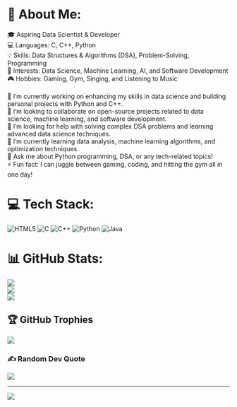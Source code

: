 # 💫 About Me:
🎓 Aspiring Data Scientist & Developer<br>
💻 Languages: C, C++, Python<br>
💡 Skills: Data Structures & Algorithms (DSA), Problem-Solving, Programming<br>
🔬 Interests: Data Science, Machine Learning, AI, and Software Development<br>🎮 Hobbies: Gaming, Gym, Singing, and Listening to Music<br><br>
🔭 I’m currently working on enhancing my skills in data science and building personal projects with Python and C++.<br>
👯 I’m looking to collaborate on open-source projects related to data science, machine learning, and software development.<br>
🤝 I’m looking for help with solving complex DSA problems and learning advanced data science techniques.<br>
🌱 I’m currently learning data analysis, machine learning algorithms, and optimization techniques.<br>
💬 Ask me about Python programming, DSA, or any tech-related topics!<br>
⚡ Fun fact: I can juggle between gaming, coding, and hitting the gym all in one day!


# 💻 Tech Stack:
![HTML5](https://img.shields.io/badge/html5-%23E34F26.svg?style=for-the-badge&logo=html5&logoColor=white) ![C](https://img.shields.io/badge/c-%2300599C.svg?style=for-the-badge&logo=c&logoColor=white) ![C++](https://img.shields.io/badge/c++-%2300599C.svg?style=for-the-badge&logo=c%2B%2B&logoColor=white) ![Python](https://img.shields.io/badge/python-3670A0?style=for-the-badge&logo=python&logoColor=ffdd54) ![Java](https://img.shields.io/badge/java-%23ED8B00.svg?style=for-the-badge&logo=openjdk&logoColor=white)

# 📊 GitHub Stats:
![](https://github-readme-stats.vercel.app/api?username=manthan707-ds&theme=radical&hide_border=false&include_all_commits=false&count_private=false)<br/>
![](https://github-readme-streak-stats.herokuapp.com/?user=manthan707-ds&theme=radical&hide_border=false)<br/>
![](https://github-readme-stats.vercel.app/api/top-langs/?username=manthan707-ds&theme=radical&hide_border=false&include_all_commits=false&count_private=false&layout=compact)

## 🏆 GitHub Trophies
![](https://github-profile-trophy.vercel.app/?username=manthan707-ds&theme=radical&no-frame=false&no-bg=true&margin-w=4)

### ✍️ Random Dev Quote
![](https://quotes-github-readme.vercel.app/api?type=horizontal&theme=radical)

---
[![](https://visitcount.itsvg.in/api?id=manthan707-ds&icon=0&color=0)](https://visitcount.itsvg.in)

<!-- Proudly created with GPRM ( https://gprm.itsvg.in ) -->
